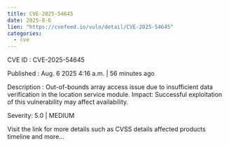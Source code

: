 ```yaml
--- 
title: CVE-2025-54645
date: 2025-8-6
lien: "https://cvefeed.io/vuln/detail/CVE-2025-54645"
categories:
  - cve
---
```


CVE ID : CVE-2025-54645

Published :  Aug. 6
2025
4:16 a.m. | 56 minutes ago

Description : Out-of-bounds array access issue due to insufficient data verification in the location service module.
Impact: Successful exploitation of this vulnerability may affect availability.

Severity: 5.0 | MEDIUM

Visit the link for more details
such as CVSS details
affected products
timeline
and more...
